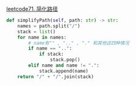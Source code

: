 [leetcode71. 简化路径](https://leetcode-cn.com/problems/simplify-path/)
```python
def simplifyPath(self, path: str) -> str:
    names = path.split("/")
    stack = list()
    for name in names:
    	# name有"" , ".." , "." 和其他这四种情况
        if name == "..": 
            if stack:
                stack.pop()
        elif name and name != ".":
            stack.append(name)
    return "/" + "/".join(stack)
```
